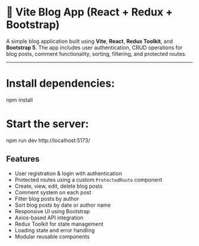 # 📝 Vite Blog App (React + Redux + Bootstrap)

A simple blog application built using **Vite**, **React**, **Redux Toolkit**, and **Bootstrap 5**. The app includes user authentication, CRUD operations for blog posts, comment functionality, sorting, filtering, and protected routes.

---
# Install dependencies:
npm install
# Start the server:
npm run dev
http://localhost:5173/

## Features

- User registration & login with authentication
- Protected routes using a custom `ProtectedRoute` component
- Create, view, edit, delete blog posts
- Comment system on each post
- Filter blog posts by author
- Sort blog posts by date or author name
- Responsive UI using Bootstrap
- Axios-based API integration
- Redux Toolkit for state management
- Loading state and error handling
- Modular reusable components



